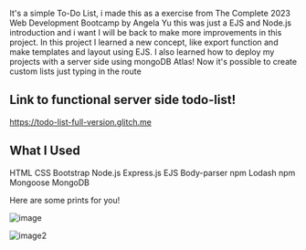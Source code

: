 It's a simple To-Do List, i made this as a exercise from The Complete 2023 Web Development Bootcamp by Angela Yu
this was just a EJS and Node.js introduction and i want I will be back to make more improvements in this project.
In this project I learned a new concept, like export function and make templates and layout using EJS. 
I also learned how to deploy my projects with a server side using mongoDB Atlas!
Now it's possible to create custom lists just typing in the route


## **Link to functional server side todo-list!**

https://todo-list-full-version.glitch.me



## **What I Used**

HTML
CSS
Bootstrap
Node.js
Express.js
EJS
Body-parser npm
Lodash npm
Mongoose
MongoDB



Here are some prints for you! 

![image](https://user-images.githubusercontent.com/119079322/223538214-6942833d-5cdc-4f58-bb92-2e50692dd552.jpg)

![image2](https://user-images.githubusercontent.com/119079322/223538710-d4ddd44d-65c9-4822-bb41-5a628893f29f.jpg)

